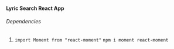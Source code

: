 #### Lyric Search React App

###### Dependencies

1. `import Moment from "react-moment"` `npm i moment react-moment`
